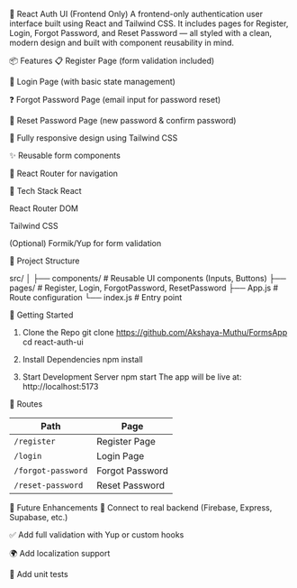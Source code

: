 🔐 React Auth UI (Frontend Only)
A frontend-only authentication user interface built using React and Tailwind CSS. It includes pages for Register, Login, Forgot Password, and Reset Password — all styled with a clean, modern design and built with component reusability in mind.

📦 Features
📋 Register Page (form validation included)

🔐 Login Page (with basic state management)

❓ Forgot Password Page (email input for password reset)

🔁 Reset Password Page (new password & confirm password)

🌈 Fully responsive design using Tailwind CSS

✨ Reusable form components

🚦 React Router for navigation

🔧 Tech Stack
React

React Router DOM

Tailwind CSS

(Optional) Formik/Yup for form validation

📁 Project Structure

src/
│
├── components/        # Reusable UI components (Inputs, Buttons)
├── pages/             # Register, Login, ForgotPassword, ResetPassword
├── App.js             # Route configuration
└── index.js           # Entry point

🚀 Getting Started
1. Clone the Repo
git clone https://github.com/Akshaya-Muthu/FormsApp
cd react-auth-ui

2. Install Dependencies
npm install

3. Start Development Server
npm start
The app will be live at: http://localhost:5173

🧭 Routes

| Path               | Page            |
| ------------------ | --------------- |
| `/register`        | Register Page   |
| `/login`           | Login Page      |
| `/forgot-password` | Forgot Password |
| `/reset-password`  | Reset Password  |

📌 Future Enhancements
🔐 Connect to real backend (Firebase, Express, Supabase, etc.)

✅ Add full validation with Yup or custom hooks

🌍 Add localization support

🧪 Add unit tests


